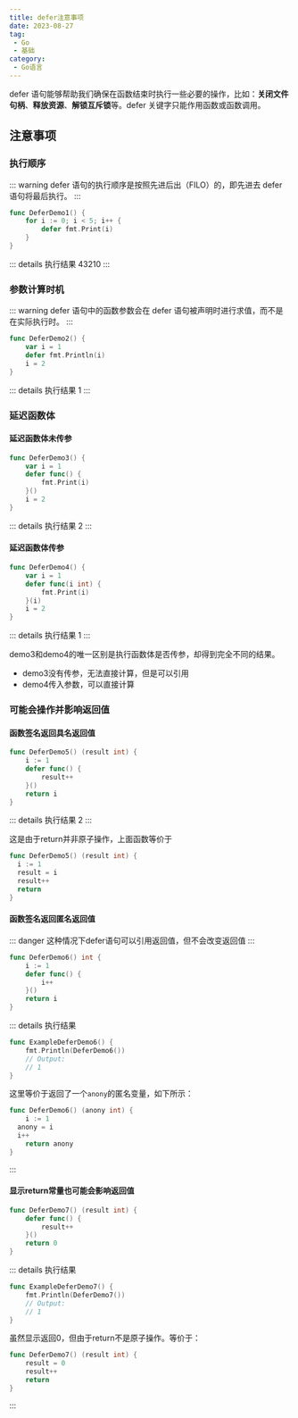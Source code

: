 ```yaml
---
title: defer注意事项
date: 2023-08-27
tag:
 - Go
 - 基础
category:
 - Go语言
---
```


defer 语句能够帮助我们确保在函数结束时执行一些必要的操作，比如：**关闭文件句柄**、**释放资源**、**解锁互斥锁**等。defer 关键字只能作用函数或函数调用。

## 注意事项

### 执行顺序

::: warning
defer 语句的执行顺序是按照先进后出（FILO）的，即先进去 defer 语句将最后执行。
:::

```go
func DeferDemo1() {
	for i := 0; i < 5; i++ {
		defer fmt.Print(i) 
	}
}
```

::: details 执行结果
43210
:::

### 参数计算时机

::: warning
defer 语句中的函数参数会在 defer 语句被声明时进行求值，而不是在实际执行时。
:::

```go
func DeferDemo2() {
	var i = 1
	defer fmt.Println(i)
	i = 2
}
```

::: details 执行结果
1
:::

### 延迟函数体

#### 延迟函数体未传参

```go
func DeferDemo3() {
	var i = 1
	defer func() {
		fmt.Print(i)
	}()
	i = 2
}
```

::: details 执行结果
2
:::

#### 延迟函数体传参

```go
func DeferDemo4() {
	var i = 1
	defer func(i int) {
		fmt.Print(i)
	}(i)
	i = 2
}
```

::: details 执行结果
1
:::

demo3和demo4的唯一区别是执行函数体是否传参，却得到完全不同的结果。

- demo3没有传参，无法直接计算，但是可以引用
- demo4传入参数，可以直接计算

### 可能会操作并影响返回值

#### 函数签名返回具名返回值

```go
func DeferDemo5() (result int) {
	i := 1
	defer func() {
		result++
	}()
	return i
}
```

::: details 执行结果
2
:::

这是由于return并非原子操作，上面函数等价于

```go
func DeferDemo5() (result int) {
  i := 1
  result = i
  result++
  return
}
```

#### 函数签名返回匿名返回值

::: danger
这种情况下defer语句可以引用返回值，但不会改变返回值
:::

```go
func DeferDemo6() int {
	i := 1
	defer func() {
		i++
	}()
	return i
}
```

::: details 执行结果

```go
func ExampleDeferDemo6() {
	fmt.Println(DeferDemo6())
	// Output:
	// 1
}
```

这里等价于返回了一个`anony`的匿名变量，如下所示：

```go
func DeferDemo6() (anony int) {
	i := 1
  anony = i
  i++
	return anony
}
```

:::

#### 显示return常量也可能会影响返回值

```go
func DeferDemo7() (result int) {
	defer func() {
		result++
	}()
	return 0
}
```

::: details 执行结果

```go
func ExampleDeferDemo7() {
	fmt.Println(DeferDemo7())
	// Output:
	// 1
}
```

虽然显示返回0，但由于return不是原子操作。等价于：

```go
func DeferDemo7() (result int) {
	result = 0
	result++
	return 
}
```

:::
